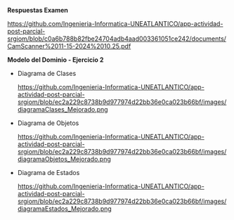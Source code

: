 **Respuestas Examen**

https://github.com/Ingenieria-Informatica-UNEATLANTICO/app-actividad-post-parcial-srgiom/blob/c0a6b788b82fbe24704adb4aad003361051ce242/documents/CamScanner%2011-15-2024%2010.25.pdf

**Modelo del Dominio - Ejercicio 2**

- Diagrama de Clases
  
  https://github.com/Ingenieria-Informatica-UNEATLANTICO/app-actividad-post-parcial-srgiom/blob/ec2a229c8738b9d977974d22bb36e0ca023b66bf/images/diagramaClases_Mejorado.png

- Diagrama de Objetos

  https://github.com/Ingenieria-Informatica-UNEATLANTICO/app-actividad-post-parcial-srgiom/blob/ec2a229c8738b9d977974d22bb36e0ca023b66bf/images/diagramaObjetos_Mejorado.png

- Diagrama de Estados

  https://github.com/Ingenieria-Informatica-UNEATLANTICO/app-actividad-post-parcial-srgiom/blob/ec2a229c8738b9d977974d22bb36e0ca023b66bf/images/diagramaEstados_Mejorado.png
